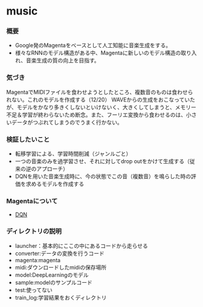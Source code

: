 # music

### 概要
* Google発のMagentaをベースとして人工知能に音楽生成をする。
* 様々なRNNのモデル構造がある中、Magentaに新しいのモデル構造の取り入れ、音楽生成の質の向上を目指す。
  
### 気づき 
MagentaでMIDIファイルを食わせようとしたところ、複数音のものは食わせられない。これのモデルを作成する（12/20）
WAVEからの生成をおこなっていたが、モデルをかなり多きくしないといけないく、大きくしてしまうと、メモリー不足＆学習が終わらないため断念。また、フーリエ変換から食わせるのは、小さいデータがつぶれてしまうのでうまく行かない。

### 検証したいこと
* 転移学習による、学習時間削減（ジャンルごと）
* 一つの音楽のみを過学習させ、それに対してdrop outをかけて生成する（従来の逆のアプローチ）
* DQNを用いた音楽生成時に、今の状態でこの音（複数音）を鳴らした時の評価を求めるモデルを作成する

### Magentaについて
* [DQN](http://qiita.com/gdmiwasawa/items/362664b2e742281c1683)

### ディレクトリの説明
* launcher：基本的にここの中にあるコードから走らせる
* converter:データの変換を行うコード
* magenta:magenta
* midi:ダウンロードしたmidiの保存場所
* model:DeepLearningのモデル
* sample:modelのサンプルコード
* test:使ってない
* train_log:学習結果をおくディレクトリ
